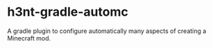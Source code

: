 # h3nt-gradle-automc
A gradle plugin to configure automatically many aspects of creating a Minecraft mod.
